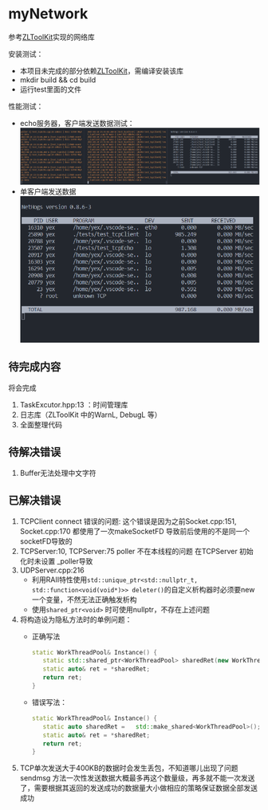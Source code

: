 # myNetwork

参考[ZLToolKit](https://github.com/ZLMediaKit/ZLToolKit)实现的网络库

安装测试：

- 本项目未完成的部分依赖[ZLToolKit](https://github.com/ZLMediaKit/ZLToolKit)，需编译安装该库
- mkdir build && cd build
- 运行test里面的文件

性能测试：
- echo服务器，客户端发送数据测试：
 ![测速](./imgs4README/%E6%B5%8B%E9%80%9F.bmp)
- 单客户端发送数据
 ![测速](./imgs4README/%E6%B5%8B%E9%80%9F1.bmp)


## 待完成内容

将会完成

   1. TaskExcutor.hpp:13 ：时间管理库
   2. 日志库（ZLToolKit 中的WarnL, DebugL 等）
   3. 全面整理代码

## 待解决错误

1. Buffer无法处理中文字符

## 已解决错误

1. TCPClient connect 错误的问题:
   这个错误是因为之前Socket.cpp:151, Socket.cpp:170 都使用了一次makeSocketFD 导致前后使用的不是同一个socketFD导致的
2. TCPServer:10, TCPServer:75 poller 不在本线程的问题
   在TCPServer 初始化时未设置 _poller导致
3. UDPServer.cpp:216
   - 利用RAII特性使用`std::unique_ptr<std::nullptr_t, std::function<void(void*)>> deleter()`的自定义析构器时必须要new 一个变量，不然无法正确触发析构
   - 使用`shared_ptr<void>` 时可使用nullptr，不存在上述问题
4. 将构造设为隐私方法时的单例问题：
   - 正确写法
  
      ```cpp
      static WorkThreadPool& Instance() {
         static std::shared_ptr<WorkThreadPool> sharedRet(new WorkThreadPool());
         static auto& ret = *sharedRet;
         return ret;
      }
      ```

   - 错误写法：

      ```cpp
      static WorkThreadPool& Instance() {
         static auto sharedRet =   std::make_shared<WorkThreadPool>();
         static auto& ret = *sharedRet;
         return ret;
      }
      ```
5. TCP单次发送大于400KB的数据时会发生丢包，不知道哪儿出现了问题
   sendmsg 方法一次性发送数据大概最多再这个数量级，再多就不能一次发送了，需要根据其返回的发送成功的数据量大小做相应的策略保证数据全部发送成功
